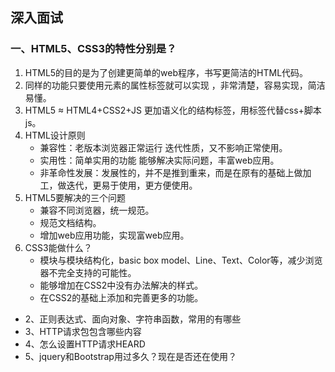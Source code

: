  ## 深入面试
 ### 一、HTML5、CSS3的特性分别是？
1. HTML5的目的是为了创建更简单的web程序，书写更简洁的HTML代码。
2. 同样的功能只要使用元素的属性标签就可以实现 ，非常清楚，容易实现，简洁易懂。
3. HTML5 ≈ HTML4+CSS2+JS 更加语义化的结构标签，用标签代替css+脚本js。
4. HTML设计原则
   - 兼容性：老版本浏览器正常运行 迭代性质，又不影响正常使用。
   - 实用性：简单实用的功能 能够解决实际问题，丰富web应用。
   - 非革命性发展：发展性的，并不是推到重来，而是在原有的基础上做加工，做迭代，更易于使用，更方便使用。
5. HTML5要解决的三个问题
   - 兼容不同浏览器，统一规范。
   - 规范文档结构。
   - 增加web应用功能，实现富web应用。
6. CSS3能做什么？
   - 模块与模块结构化，basic box model、Line、Text、Color等，减少浏览器不完全支持的可能性。
   - 能够增加在CSS2中没有办法解决的样式。
   - 在CSS2的基础上添加和完善更多的功能。
- 2、正则表达式、面向对象、字符串函数，常用的有哪些
- 3、HTTP请求包包含哪些内容
- 4、怎么设置HTTP请求HEARD
- 5、jquery和Bootstrap用过多久？现在是否还在使用？